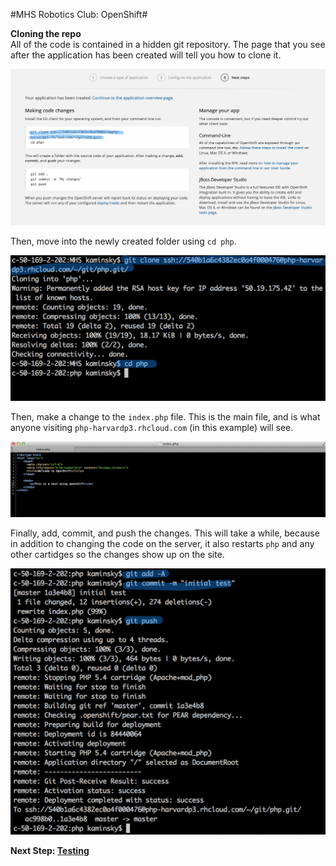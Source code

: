 #MHS Robotics Club: OpenShift#

<b>Cloning the repo</b><br/>
All of the code is contained in a hidden git repository. The page that you see after the application has been created will tell you how to clone it.

<img src="use_1.png">

Then, move into the newly created folder using `cd php`.

<img src="use_2.png">

Then, make a change to the `index.php` file. This is the main file, and is what anyone visiting `php-harvardp3.rhcloud.com` (in this example) will see.

<img src="use_3.png">

Finally, add, commit, and push the changes. This will take a while, because in addition to changing the code on the server, it also restarts `php` and any other cartidges so the changes show up on the site.

<img src="use_4.png">

<b>Next Step: <a href="test.md">Testing</a></b>